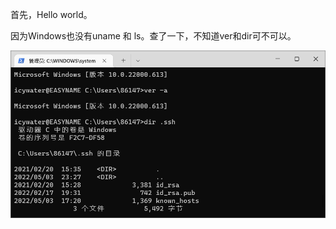 首先，Hello world。

因为Windows也没有uname 和 ls。查了一下，不知道ver和dir可不可以。

![systeminfo.png](/image/README/systeminfo.png)
